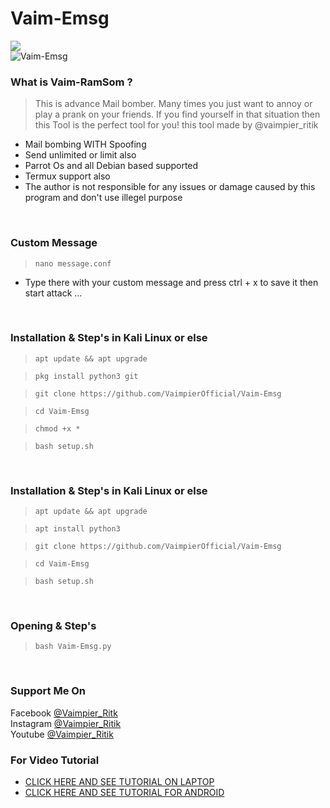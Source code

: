 # Vaim-Emsg
<img src="https://img.shields.io/badge/Vaim--Emsg-THE%20MAIL%20BOMBER-blue"><br>
<img title="Vaim-Emsg" src="https://img.shields.io/badge/version-1.0-red"><br>


### What is Vaim-RamSom ?
> This is advance Mail bomber.
> Many times you just want to annoy or play a prank on your friends.
> If you find yourself in that situation then this Tool is the perfect tool for you!
> this tool made by @vaimpier_ritik

- Mail bombing WITH Spoofing
- Send unlimited or limit also
- Parrot Os and all Debian based supported
- Termux support also
- The author is not responsible for any issues or damage caused by this program and don't use illegel purpose

<br>


### Custom Message
 
> `nano message.conf`
- Type there with your custom message and press ctrl + x to save it then start attack ...
<br>

### Installation & Step's in Kali Linux or else
 
> `apt update && apt upgrade`

> `pkg install python3 git`

> `git clone https://github.com/VaimpierOfficial/Vaim-Emsg`
 
> `cd Vaim-Emsg`  
 
> `chmod +x *`  

> `bash setup.sh`

<br>

### Installation & Step's in Kali Linux or else
 
> `apt update && apt upgrade`

> `apt install python3`

> `git clone https://github.com/VaimpierOfficial/Vaim-Emsg`
 
> `cd Vaim-Emsg`  
 
> `bash setup.sh`

<br>

### Opening & Step's
 
> `bash Vaim-Emsg.py`

<br>

### Support Me On
Facebook [@Vaimpier_Ritk](https://www.facebook.com/vaimpier.ritik.143)<br>
Instagram [@Vaimpier_Ritik](https://instagram.com/vaimpier_ritik)<br>
Youtube [@Vaimpier_Ritik](https://www.youtube.com/channel/UCDWhaLh7OIKzH4Bk952l7Iw)


### For Video Tutorial
- <a href="https://www.youtube.com/watch?v=sBZEcIDVYY8"> CLICK HERE AND SEE TUTORIAL ON LAPTOP</a>
- <a href="https://www.youtube.com/watch?v=uZZlT9IeeFM"> CLICK HERE AND SEE TUTORIAL FOR ANDROID</a>
